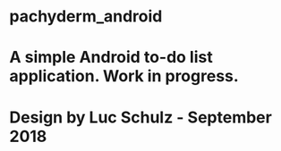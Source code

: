 # pachyderm_android
# A simple Android to-do list application. Work in progress.
# Design by Luc Schulz - September 2018
